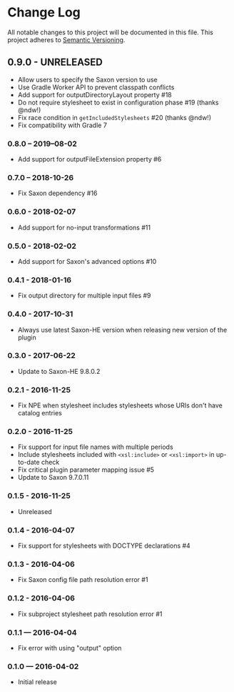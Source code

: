 # Change Log
All notable changes to this project will be documented in this file.
This project adheres to [Semantic Versioning](http://semver.org/).

## 0.9.0 - UNRELEASED
- Allow users to specify the Saxon version to use
- Use Gradle Worker API to prevent classpath conflicts
- Add support for outputDirectoryLayout property #18
- Do not require stylesheet to exist in configuration phase #19 (thanks @ndw!)
- Fix race condition in `getIncludedStylesheets` #20 (thanks @ndw!)
- Fix compatibility with Gradle 7

### 0.8.0 – 2019–08-02
- Add support for outputFileExtension property #6

### 0.7.0 – 2018-10-26
- Fix Saxon dependency #16

### 0.6.0 - 2018-02-07
- Add support for no-input transformations #11

### 0.5.0 - 2018-02-02
- Add support for Saxon's advanced options #10

### 0.4.1 - 2018-01-16
- Fix output directory for multiple input files #9

### 0.4.0 - 2017-10-31
- Always use latest Saxon-HE version when releasing new version of the plugin

### 0.3.0 - 2017-06-22
- Update to Saxon-HE 9.8.0.2

### 0.2.1 - 2016-11-25
- Fix NPE when stylesheet includes stylesheets whose URIs don't have catalog entries

### 0.2.0 - 2016-11-25
- Fix support for input file names with multiple periods
- Include stylesheets included with `<xsl:include>` or `<xsl:import>` in up-to-date check
- Fix critical plugin parameter mapping issue #5
- Update to Saxon 9.7.0.11

### 0.1.5 - 2016-11-25
- Unreleased

### 0.1.4 - 2016-04-07
- Fix support for stylesheets with DOCTYPE declarations #4

### 0.1.3 - 2016-04-06
- Fix Saxon config file path resolution error #1

### 0.1.2 - 2016-04-06
- Fix subproject stylesheet path resolution error #1

### 0.1.1 — 2016-04-04
- Fix error with using "output" option

### 0.1.0 — 2016-04-02
- Initial release
